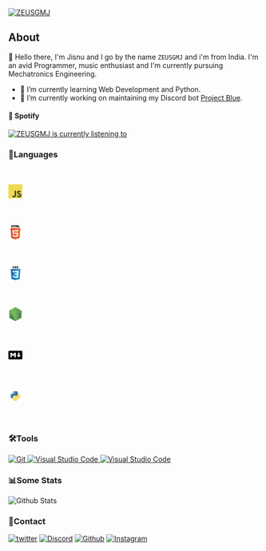 <a href="https://github.com/ZEUSGMJ">
    <img src="https://i.imgur.com/hLNgfPS.gif" alt="ZEUSGMJ">
</a>

## About
:wave: Hello there, I'm Jisnu and I go by the name `ZEUSGMJ` and i'm from India. I'm an avid Programmer, music enthusiast and I'm currently pursuing Mechatronics Engineering.
- 🌱 I’m currently learning Web Development and Python.
- 🔭 I’m currently working on maintaining my Discord bot [Project Blue](https://github.com/ZEUSGMJ/Project-Blue "Project Blue").

#### :musical_note: Spotify
<a href="https://open.spotify.com/user/wvckgj74wvfnyyzl8vtg6pwrr" target="_blank" referrerpolicy="no-referrer">
    <img src="https://zeusgmj-spotify.vercel.app/api/spotify" alt="ZEUSGMJ is currently listening to" width="550">
</a>

### :bookmark_tabs:Languages
<code>
<a href="https://www.javascript.com/">
<img src="https://raw.githubusercontent.com/github/explore/80688e429a7d4ef2fca1e82350fe8e3517d3494d/topics/javascript/javascript.png" alt="Javascript" width="28px"/>
</a>
</code>
<code>
<a href="https://www.html.com/">
<img src="https://raw.githubusercontent.com/github/explore/80688e429a7d4ef2fca1e82350fe8e3517d3494d/topics/html/html.png" alt="HTML" width="28px"/>
</a>
</code>
<code>
<a href="https://www.w3schools.com/css/default.asp">
<img src="https://raw.githubusercontent.com/github/explore/80688e429a7d4ef2fca1e82350fe8e3517d3494d/topics/css/css.png" alt="CSS" width="28px"/>
</a>
</code>
<code>
<a href="https://nodejs.org/en/">
<img src="https://raw.githubusercontent.com/github/explore/80688e429a7d4ef2fca1e82350fe8e3517d3494d/topics/nodejs/nodejs.png" alt="Nodejs" width="28px"/>
</a>
</code>
<code>
<a href="https://www.markdownguide.org/">
<img src="https://raw.githubusercontent.com/github/explore/80688e429a7d4ef2fca1e82350fe8e3517d3494d/topics/markdown/markdown.png" alt="Markdown" width="28px"/>
</a>
</code>
<code>
<a href="https://www.python.org/">
<img src="https://raw.githubusercontent.com/github/explore/80688e429a7d4ef2fca1e82350fe8e3517d3494d/topics/python/python.png" alt="Python" width="28px"/>
</a>
</code>

<br/>

### 🛠️Tools
<a href="https://git-scm.com/">
<img src="https://img.shields.io/badge/-Git-gray?logo=git&style=for-the-badge&color=F05032&logoColor=white" alt="Git" width="64px">
</a>
<a href="https://code.visualstudio.com/">
<img src="https://img.shields.io/badge/-Visual%20Studio%20Code-gray?logo=visual%20studio%20code&style=for-the-badge&color=007ACC" alt="Visual Studio Code">
</a>
<a href="https://www.mongodb.com/">
<img src="https://img.shields.io/badge/-MongoDB-gray?logo=mongodb&style=for-the-badge&logoColor=white&color=47A248" alt="Visual Studio Code">
</a>

### :bar_chart:Some Stats
<img src="https://zeusgmj-github-readme.vercel.app/api?username=ZEUSGMJ&show_icons=true&theme=calm&bg_color=30,0FA5E5,43E8AF&title_color=D6455C&text_color=2F4858&icon_color=D6455C&hide_border=false&count_private=true" alt="Github Stats" class="github-stats"></br>

### :page_with_curl:Contact
[![twitter](https://img.shields.io/badge/-Twitter-blue?logo=twitter&style=for-the-badge&color=blue "Twitter")](https://twitter.com/ZEUSGMJ) [![Discord](https://img.shields.io/badge/-Discord-%23909CFC?logo=discord&style=for-the-badge "ZEUSGMJ")](https://discord.com/users/438054607571386378) [![Github](https://img.shields.io/github/followers/ZEUSGMJ?logo=github&style=for-the-badge "Github")](https://github.com/ZEUSGMJ) [![Instagram](https://img.shields.io/badge/-Instagram-blue?logo=instagram&style=for-the-badge&color=9cf "Instagram")](https://www.instagram.com/zeusgmj/)
